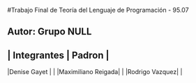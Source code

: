 #Trabajo Final de Teoría del Lenguaje de Programación - 95.07 

## Autor: Grupo NULL

| Integrantes | Padron |
-------------
|Denise Gayet | | 
|Maximiliano Reigada| |
|Rodrigo Vazquez| |

